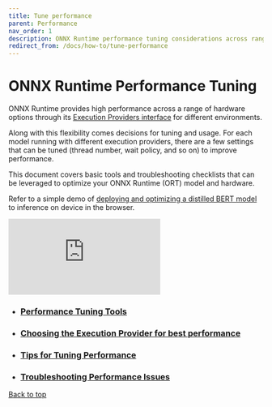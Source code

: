 ```yaml
---
title: Tune performance
parent: Performance
nav_order: 1
description: ONNX Runtime performance tuning considerations across range of hardware, execution providers, and multi-programming languages. ONNX Runtime performance tuning tools, tips, faqs, troubleshooting checklist, and other design considerations are given.
redirect_from: /docs/how-to/tune-performance
---
```

<div class="container">

# ONNX Runtime Performance Tuning

ONNX Runtime provides high performance across a range of hardware options through its [Execution Providers interface](../execution-providers) for different  environments.

Along with this flexibility comes decisions for tuning and usage. For each model running with different execution providers, there are a few settings that can be tuned (thread number, wait policy, and so on) to improve performance.

This document covers basic tools and troubleshooting checklists that can be leveraged to optimize your ONNX Runtime (ORT) model and hardware.

Refer to a simple demo of [deploying and optimizing a distilled BERT model](https://youtu.be/W_lUGPMW_Eg) to inference on device in the browser.

<div class="row">
<div class="embed-responsive embed-responsive-4by3">

<iframe class="embed-responsive-item" src="https://www.youtube.com/embed/W_lUGPMW_Eg?rel=0" title="YouTube video player" frameborder="0" allow="accelerometer; autoplay; clipboard-write; encrypted-media; gyroscope; picture-in-picture" allowfullscreen=""></iframe>

</div>
</div>

- ### [Performance Tuning Tools](./performance-tuning-tools.md)
- ### [Choosing the Execution Provider for best performance](./choosing-execution-providers.md)

- ### [Tips for Tuning Performance](./tips-to-tune-performance.md)
- ### [Troubleshooting Performance Issues](./troubleshooting-performance-issues.md)



<p><a href="#" id="back-to-top">Back to top</a></p>

</div>
